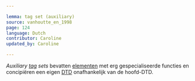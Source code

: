 ```yaml
---

lemma: tag set (auxiliary)
source: vanhoutte_en_1998
page: 124
language: Dutch
contributor: Caroline
updated_by: Caroline

---
```


_Auxiliary [tag](tag.html) sets_ bevatten [elementen](element.html) met erg gespecialiseerde functies en concipiëren een eigen [DTD](DTD.html) onafhankelijk van de hoofd-DTD.
